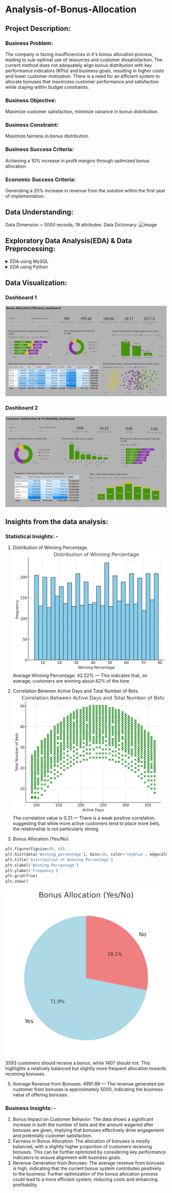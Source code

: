 # Analysis-of-Bonus-Allocation
## Project Description:
### Business Problem:
The company is facing insufficiencies in it's bonus allocation process, leading to sub-optimal use of resources and customer dissatisfaction. The current method does not adequately align bonus distribution with key performance indicators (KPIs) and business goals, resulting in higher costs and lower customer motivation. There is a need for an efficient system to allocate bonuses that maximizes customer performance and satisfaction while staying within budget constraints.
### Business Objective: 
Maximize customer satisfaction, minimize variance in bonus distribution.
### Business Constraint: 
Maximize fairness in bonus distribution.
### Business Success Criteria: 
Achieving a 10% increase in profit margins through optimized bonus allocation.
### Economic Success Criteria: 
Generating a 20% increase in revenue from the solution within the first year of implementation.

## Data Understanding:
Data Dimension = 5000 records, 19 attributes.
Data Dictionary:
![image](https://github.com/user-attachments/assets/f7adeae9-59b8-4344-bde2-c0d9db98b382)

## Exploratory Data Analysis(EDA) & Data Preprocessing:

<details>
  <summary>EDA using MySQL</summary>
	
  ```SQL
create database if not exists bonus_optimization_db;
use bonus_optimization_db;
drop table bonus_alloc;
create table if not exists bonus_alloc (
cust_id INT not null,
f_n VARCHAR(20) NOT NULL,
l_n VARCHAR(20) NOT NULL,
country TEXT NOT NULL,
age INT NOT NULL,
gender VARCHAR(10) NOT NULL,
income_level BIGINT NOT NULL,
win_pert INT NOT NULL,
days_since_last_bet INT NOT NULL,
active_days INT NOT NULL,
total_no_of_bets INT NOT NULL,
total_amt_wagered BIGINT NOT NULL,
avg_bet_amt INT NOT NULL,
no_of_bonus_rcvd INT NOT NULL,
amt_of_bonus_rcvd INT NOT NULL,
rev_from_bonus INT NOT NULL,
incr_bets_after_bonus INT NOT NULL,
incr_wager_after_bonus BIGINT NOT NULL,
should_rcv_bonus INT NOT NULL
);

select * from bonus_alloc;

											# EDA #
# Customer Age statistics:
SELECT 
    AVG(age) AS avg_age,
    MIN(age) AS min_age,
    MAX(age) AS max_age,
    STDDEV(age) AS stddev_age
FROM 
    bonus_alloc;
    
# Income level statistics:    
SELECT 
    AVG(income_level) AS avg_income,
    MIN(income_level) AS min_income,
    MAX(income_level) AS max_income,
    STDDEV(income_level) AS stddev_income
FROM 
    bonus_alloc;
    
# Betting behavior statistics:
SELECT 
    AVG(win_pert) AS avg_winning_percentage,
    MIN(win_pert) AS min_winning_percentage,
    MAX(win_pert) AS max_winning_percentage,
    STDDEV(win_pert) AS stddev_winning_percentage
FROM 
    bonus_alloc;
    
# Total number of bets:
SELECT 
    AVG(total_no_of_bets) AS avg_total_bets,
    MIN(total_no_of_bets) AS min_total_bets,
    MAX(total_no_of_bets) AS max_total_bets,
    STDDEV(total_no_of_bets) AS stddev_total_bets
FROM 
    bonus_alloc;
                                       
# Total Amount wagered:
SELECT 
    AVG(total_amt_wagered) AS avg_total_wagered,
    MIN(total_amt_wagered) AS min_total_wagered,
    MAX(total_amt_wagered) AS max_total_wagered,
    STDDEV(total_amt_wagered) AS stddev_total_wagered
FROM 
    bonus_alloc;
    
# Average bet amount:
SELECT 
    AVG(avg_bet_amt) AS avg_bet_amount,
    MIN(avg_bet_amt) AS min_bet_amount,
    MAX(avg_bet_amt) AS max_bet_amount,
    STDDEV(avg_bet_amt) AS stddev_bet_amount
FROM 
    bonus_alloc;
    
# No of bonuses received:
SELECT 
    AVG(no_of_bonus_rcvd) AS avg_bonuses_received,
    MIN(no_of_bonus_rcvd) AS min_bonuses_received,
    MAX(no_of_bonus_rcvd) AS max_bonuses_received,
    STDDEV(no_of_bonus_rcvd) AS stddev_bonuses_received
FROM 
    bonus_alloc;
    
# Amount of bonuses received:
SELECT 
    AVG(amt_of_bonus_rcvd) AS avg_bonus_amount,
    MIN(amt_of_bonus_rcvd) AS min_bonus_amount,
    MAX(amt_of_bonus_rcvd) AS max_bonus_amount,
    STDDEV(amt_of_bonus_rcvd) AS stddev_bonus_amount
FROM 
    bonus_alloc;

# Revenue from bonuses:
SELECT 
    AVG(rev_from_bonus) AS avg_revenue_from_bonuses,
    MIN(rev_from_bonus) AS min_revenue_from_bonuses,
    MAX(rev_from_bonus) AS max_revenue_from_bonuses,
    STDDEV(rev_from_bonus) AS stddev_revenue_from_bonuses
FROM 
    bonus_alloc;

# Increase in bets after bonus:
SELECT 
    AVG(incr_bets_after_bonus) AS avg_increase_in_bets,
    MIN(incr_bets_after_bonus) AS min_increase_in_bets,
    MAX(incr_bets_after_bonus) AS max_increase_in_bets,
    STDDEV(incr_bets_after_bonus) AS stddev_increase_in_bets
FROM 
    bonus_alloc;

# Increase in wagering after bonus:
SELECT 
    AVG(incr_wager_after_bonus) AS avg_increase_in_wagering,
    MIN(incr_wager_after_bonus) AS min_increase_in_wagering,
    MAX(incr_wager_after_bonus) AS max_increase_in_wagering,
    STDDEV(incr_wager_after_bonus) AS stddev_increase_in_wagering
FROM 
    bonus_alloc;
    
# Unique values in categorical columns
SELECT gender, COUNT(*) AS count
FROM bonus_alloc
GROUP BY gender
ORDER BY count DESC;

SELECT country, COUNT(*) AS count
FROM bonus_alloc
GROUP BY country
ORDER BY count DESC;

# Distribution of numerical columns
SELECT
    FLOOR(age / 10) * 10 AS age_range_start,
    FLOOR(age / 10) * 10 + 9 AS age_range_end,
    COUNT(*) AS frequency
FROM bonus_alloc
GROUP BY age_range_start, age_range_end
ORDER BY age_range_start;

			## Data Preprocessing ##
# combining first name and last name into customer name
set sql_safe_updates = 0;
ALTER TABLE bonus_alloc
ADD COLUMN cust_name VARCHAR(255);
UPDATE bonus_alloc
SET cust_name = CONCAT(f_n, ' ', l_n);

ALTER TABLE bonus_alloc
DROP COLUMN f_n,
DROP COLUMN l_n;

# Outlier analysis:
-- Step 1: Calculate Q1 and Q3 using subqueries

-- This subquery calculates Q1 and Q3 for win_pert
WITH quartiles AS (
    SELECT 
        MIN(CASE WHEN cumulative_percentile >= 25 THEN win_pert END) AS Q1,
        MIN(CASE WHEN cumulative_percentile >= 75 THEN win_pert END) AS Q3
    FROM (
        SELECT 
            win_pert,
            100 * (ROW_NUMBER() OVER (ORDER BY win_pert) - 0.5) / COUNT(*) OVER () AS cumulative_percentile
        FROM bonus_alloc
    ) AS percentiles
)

-- Step 2: Update outliers in win_pert
UPDATE bonus_alloc
SET win_pert = CASE
    -- Replace values less than Q1 range with the minimum value within Q1 range
    WHEN win_pert < (
        SELECT Q1 - 1.5 * (Q3 - Q1)
        FROM quartiles
    ) THEN (
        SELECT MIN(win_pert)
        FROM bonus_alloc
        WHERE win_pert >= (SELECT Q1 FROM quartiles) AND win_pert <= (SELECT Q3 FROM quartiles)
    )
    -- Replace values greater than Q3 range with the maximum value within Q3 range
    WHEN win_pert > (
        SELECT Q3 + 1.5 * (Q3 - Q1)
        FROM quartiles
    ) THEN (
        SELECT MAX(win_pert)
        FROM bonus_alloc
        WHERE win_pert >= (SELECT Q1 FROM quartiles) AND win_pert <= (SELECT Q3 FROM quartiles)
    )
    ELSE win_pert
END;


# importing the clean dataset:
create table if not exists clean_data (
cust_id INT not null,
cust_name VARCHAR(30) NOT NULL,
country TEXT NOT NULL,
age INT NOT NULL,
gender VARCHAR(10) NOT NULL,
income_level BIGINT NOT NULL,
win_pert INT NOT NULL,
days_since_last_bet INT NOT NULL,
active_days INT NOT NULL,
total_no_of_bets INT NOT NULL,
total_amt_wagered BIGINT NOT NULL,
avg_bet_amt INT NOT NULL,
no_of_bonus_rcvd INT NOT NULL,
amt_of_bonus_rcvd INT NOT NULL,
rev_from_bonus INT NOT NULL,
incr_bets_after_bonus INT NOT NULL,
incr_wager_after_bonus BIGINT NOT NULL,
should_rcv_bonus INT NOT NULL
);

# querying insights from the dataset:
select * from clean_data;

#--customer statistics --
select count(distinct(cust_name)) from clean_data;   # 622 unique customers
select count(distinct(country)) from clean_data;     # 223 countries

select count(distinct(income_level)) from clean_data;
select max(income_level) from clean_data;            #149892
select min(income_level) from clean_data;			# 20021
# grouping customers based upon their age and income_level
ALTER TABLE clean_data
ADD COLUMN age_group VARCHAR(20),
ADD COLUMN income_group VARCHAR(20);
set sql_safe_updates = 0;
# --age grouping--
UPDATE clean_data
SET age_group = CASE
    WHEN age BETWEEN 18 AND 25 THEN '18-25'
    WHEN age BETWEEN 26 AND 35 THEN '26-35'
    WHEN age BETWEEN 36 AND 45 THEN '36-45'
    WHEN age BETWEEN 46 AND 55 THEN '46-55'
    WHEN age BETWEEN 56 AND 65 THEN '56-65'
    WHEN age BETWEEN 66 AND 75 THEN '66-75'
    WHEN age > 75 THEN '75+'
    ELSE 'Unknown'
END;
# --income_level grouping --
UPDATE clean_data
SET income_group = CASE
    WHEN income_level BETWEEN 0 AND 30000 THEN '0-30K'
    WHEN income_level BETWEEN 30001 AND 60000 THEN '30K-60K'
    WHEN income_level BETWEEN 60001 AND 90000 THEN '60K-90K'
    WHEN income_level BETWEEN 90001 AND 120000 THEN '90K-120K'
    WHEN income_level BETWEEN 120001 AND 150000 THEN '120K-150K'
    WHEN income_level > 150000 THEN '150K+'
    ELSE 'Unknown'
END;
select * from clean_data;
#-- age group recieving the highest bonus
SELECT age_group, SUM(amt_of_bonus_rcvd) AS total_bonus
FROM clean_data
GROUP BY age_group
ORDER BY total_bonus DESC LIMIT 1;
#-- customer activity in 46-55 age group
select max(income_group) from clean_data
WHERE age_group = '46-55';        #90 -120K

# highest revenue generator age-group:
select age_group, sum(rev_from_bonus) as total_revenue
from clean_data
group by age_group order by total_revenue DESC LIMIT 1;


select avg(total_amt_wagered) from clean_data WHERE age_group = '46-55' AND income_group = '90K-120K';
select max(total_amt_wagered) from clean_data WHERE age_group = '46-55' AND income_group = '90K-120K';

select count(distinct(cust_id)) from clean_data WHERE age_group = '46-55';
select count(distinct(country)) from clean_data WHERE age_group = '46-55';

SELECT AVG(win_pert) AS avg_winning_percentage FROM clean_data
WHERE age_group = '46-55';          #43%
SELECT avg(avg_bet_amt) FROM clean_data WHERE age_group = '46-55';    # 990
select count(distinct(total_no_of_bets)) from clean_data WHERE age_group = '46-55';
```
</details>

<details>
 <summary>EDA using Python</summary>
	
 ```python
import numpy as np
import matplotlib.pyplot as plt
import pandas as pd
import seaborn as sns

raw_data = pd.read_csv(r"C:\Users\mital\Documents\Project-4 (Analysis of Bonus Allocation)\Bonus Allocation Data - Master Data.csv.csv")
raw_data.describe
raw_data.info
# missing values #
raw_data.isna().sum()


from scipy import stats

# Age statistics
age_stats = {
    'Average Age': raw_data['age'].mean(),
    'Median Age': raw_data['age'].median(),
    'Mode Age': raw_data['age'].mode()[0],
    'Minimum Age': raw_data['age'].min(),
    'Maximum Age': raw_data['age'].max(),
    'Range of Age': raw_data['age'].max() - raw_data['age'].min(),
    'Age Variance': raw_data['age'].var(),
    'Age Standard Deviation': raw_data['age'].std(),
    'Age Skewness': raw_data['age'].skew(),
    'Age Kurtosis': raw_data['age'].kurt()
}
age_stats


# Income Level statistics
income_stats = {
    'Average Income': raw_data['income_level'].mean(),
    'Median Income': raw_data['income_level'].median(),
    'Mode Income': raw_data['income_level'].mode()[0],
    'Minimum Income': raw_data['income_level'].min(),
    'Maximum Income': raw_data['income_level'].max(),
    'Range of Income': raw_data['income_level'].max() - raw_data['income_level'].min(),
    'Income Variance': raw_data['income_level'].var(),
    'Income Standard Deviation': raw_data['income_level'].std(),
    'Income Skewness': raw_data['income_level'].skew(),
    'Income Kurtosis': raw_data['income_level'].kurt()
}
income_stats



# Winning Percentage statistics
winning_percentage_stats = {
    'Average Winning Percentage': raw_data['Winning_percentage'].mean(),
    'Median Winning Percentage': raw_data['Winning_percentage'].median(),
    'Mode Winning Percentage': raw_data['Winning_percentage'].mode()[0],
    'Minimum Winning Percentage': raw_data['Winning_percentage'].min(),
    'Maximum Winning Percentage': raw_data['Winning_percentage'].max(),
    'Range of Winning Percentage': raw_data['Winning_percentage'].max() - raw_data['Winning_percentage'].min(),
    'Winning Percentage Variance': raw_data['Winning_percentage'].var(),
    'Winning Percentage Standard Deviation': raw_data['Winning_percentage'].std(),
    'Winning Percentage Skewness': raw_data['Winning_percentage'].skew(),
    'Winning Percentage Kurtosis': raw_data['Winning_percentage'].kurt()
}
winning_percentage_stats



# Total Number of Bets statistics
total_bets_stats = {
    'Average Total Number of Bets': raw_data['Total_Number_of_Bets'].mean(),
    'Median Total Number of Bets': raw_data['Total_Number_of_Bets'].median(),
    'Mode Total Number of Bets': raw_data['Total_Number_of_Bets'].mode()[0],
    'Minimum Total Number of Bets': raw_data['Total_Number_of_Bets'].min(),
    'Maximum Total Number of Bets': raw_data['Total_Number_of_Bets'].max(),
    'Range of Total Number of Bets': raw_data['Total_Number_of_Bets'].max() - raw_data['Total_Number_of_Bets'].min(),
    'Total Number of Bets Variance': raw_data['Total_Number_of_Bets'].var(),
    'Total Number of Bets Standard Deviation': raw_data['Total_Number_of_Bets'].std(),
    'Total Number of Bets Skewness': raw_data['Total_Number_of_Bets'].skew(),
    'Total Number of Bets Kurtosis': raw_data['Total_Number_of_Bets'].kurt()
}
total_bets_stats


# Amount of Bonuses Received statistics
bonus_amount_stats = {
    'Average Amount of Bonuses Received': raw_data['Amount_of_Bonuses_Received'].mean(),
    'Median Amount of Bonuses Received': raw_data['Amount_of_Bonuses_Received'].median(),
    'Mode Amount of Bonuses Received': raw_data['Amount_of_Bonuses_Received'].mode()[0],
    'Minimum Amount of Bonuses Received': raw_data['Amount_of_Bonuses_Received'].min(),
    'Maximum Amount of Bonuses Received': raw_data['Amount_of_Bonuses_Received'].max(),
    'Range of Amount of Bonuses Received': raw_data['Amount_of_Bonuses_Received'].max() - raw_data['Amount_of_Bonuses_Received'].min(),
    'Amount of Bonuses Received Variance': raw_data['Amount_of_Bonuses_Received'].var(),
    'Amount of Bonuses Received Standard Deviation': raw_data['Amount_of_Bonuses_Received'].std(),
    'Amount of Bonuses Received Skewness': raw_data['Amount_of_Bonuses_Received'].skew(),
    'Amount of Bonuses Received Kurtosis': raw_data['Amount_of_Bonuses_Received'].kurt()
}
bonus_amount_stats





import matplotlib.pyplot as plt
import seaborn as sns

# Univariate Analysis - Distribution of Age
plt.figure(figsize=(10, 6))
sns.histplot(raw_data['age'], kde=True, bins=30)
plt.title('Distribution of Customer Age')
plt.xlabel('Age')
plt.ylabel('Frequency')
plt.show()


# Bivariate Analysis - Age vs. Winning Percentage
plt.figure(figsize=(10, 6))
sns.scatterplot(x='age', y='Winning_percentage', data=raw_data)
plt.title('Age vs. Winning Percentage')
plt.xlabel('Age')
plt.ylabel('Winning Percentage')
plt.show()


# Multivariate Analysis - Pair Plot
plt.figure(figsize=(15, 10))
sns.pairplot(raw_data[['age', 'Winning_percentage', 'Total_Number_of_Bets', 'Total_Amount_Wagered']])
plt.suptitle('Pair Plot of Selected Features', y=1.02)
plt.show()


                 ### PREPROCESSING OF DATA ###
                                                
sns.boxplot(raw_data.age)                                                               
sns.boxplot(raw_data.income_level)                        
sns.boxplot(raw_data.Winning_percentage)            
sns.boxplot(raw_data.Days_Since_Last_Bet)
sns.boxplot(raw_data.Active_Days)                         
sns.boxplot(raw_data.Total_Number_of_Bets)    #            
sns.boxplot(raw_data.Total_Amount_Wagered)    #            
sns.boxplot(raw_data.Average_Bet_Amount)      #              
sns.boxplot(raw_data.Number_of_Bonuses_Received)       
sns.boxplot(raw_data.Amount_of_Bonuses_Received)         
sns.boxplot(raw_data.Revenue_from_Bonuses)              
sns.boxplot(raw_data.Increase_in_Bets_After_Bonus)         
sns.boxplot(raw_data.Increase_in_wagering_after_Bonus)    
                                 


# Function to identify outliers using the IQR method
def count_outliers(column):
    Q1 = column.quantile(0.25)
    Q3 = column.quantile(0.75)
    IQR = Q3 - Q1
    lower_bound = Q1 - 1.5 * IQR
    upper_bound = Q3 + 1.5 * IQR
    outliers = ((column < lower_bound) | (column > upper_bound)).sum()
    return outliers

# Apply the outlier counting function to each numerical column
numerical_columns = raw_data.select_dtypes(include=[np.number]).columns
outliers_count = raw_data[numerical_columns].apply(count_outliers)

# Print the number of outliers in each numerical attribute
print("Number of outliers in each numerical attribute:")
print(outliers_count)



IQR = raw_data['Total_Number_of_Bets'].quantile(0.75) - raw_data['Total_Number_of_Bets'].quantile(0.25)
lower_limit = raw_data['Total_Number_of_Bets'].quantile(0.25) - 1.5*IQR
upper_limit = raw_data['Total_Number_of_Bets'].quantile(0.75) + 1.5*IQR
# Replacing the outlier values with the upper and lower limits #
raw_data['Total_Number_of_Bets'] = pd.DataFrame(np.where(raw_data['Total_Number_of_Bets'] > upper_limit, upper_limit, np.where(raw_data['Total_Number_of_Bets'] < lower_limit, lower_limit, raw_data['Total_Number_of_Bets'])))
sns.boxplot(raw_data.Total_Number_of_Bets)


IQR = raw_data['Total_Amount_Wagered'].quantile(0.75) - raw_data['Total_Amount_Wagered'].quantile(0.25)
lower_limit = raw_data['Total_Amount_Wagered'].quantile(0.25) - 1.5*IQR
upper_limit = raw_data['Total_Amount_Wagered'].quantile(0.75) + 1.5*IQR
# Replacing the outlier values with the upper and lower limits #
raw_data['Total_Amount_Wagered'] = pd.DataFrame(np.where(raw_data['Total_Amount_Wagered'] > upper_limit, upper_limit, np.where(raw_data['Total_Amount_Wagered'] < lower_limit, lower_limit, raw_data['Total_Amount_Wagered'])))
sns.boxplot(raw_data.Total_Amount_Wagered)


IQR = raw_data['Average_Bet_Amount'].quantile(0.75) - raw_data['Average_Bet_Amount'].quantile(0.25)
lower_limit = raw_data['Average_Bet_Amount'].quantile(0.25) - 1.5*IQR
upper_limit = raw_data['Average_Bet_Amount'].quantile(0.75) + 1.5*IQR
# Replacing the outlier values with the upper and lower limits #
raw_data['Average_Bet_Amount'] = pd.DataFrame(np.where(raw_data['Average_Bet_Amount'] > upper_limit, upper_limit, np.where(raw_data['Average_Bet_Amount'] < lower_limit, lower_limit, raw_data['Average_Bet_Amount'])))
sns.boxplot(raw_data.Average_Bet_Amount)


# Combine 'first name' and 'last name' into a new column 'cust_name'
raw_data['cust_name'] = raw_data['first_name'] + ' ' + raw_data['last_name']

# Remove the original 'first name' and 'last name' columns
raw_data = raw_data.drop(columns=['first_name', 'last_name'])

# Reorder columns to have 'cust_name' at the first position
columns_order = ['cust_name'] + [col for col in raw_data.columns if col != 'cust_name']
raw_data = raw_data[columns_order]

# Set 'cust_name' as the index of the DataFrame
raw_data.set_index('cust_name', inplace=True)

import mysql.connector
# Database connection details
host = 'localhost'
user = 'root'
password = 'password'
database = 'bonus_optimization_db'

# Establishing the connection
conn = mysql.connector.connect(
    host=host,
    user=user,
    password=password,
    database=database
)
# Creating a cursor object
cursor = conn.cursor()
# pushing the cleaned data to MySQL db
from sqlalchemy import create_engine
engine = create_engine('mysql+pymysql://root:password@Localhost/bonus_optimization_db')
raw_data.to_sql('bonus_info', con=engine, if_exists='replace', index=True)


from sklearn.preprocessing import StandardScaler, OneHotEncoder
from sklearn.compose import ColumnTransformer
from sklearn.impute import SimpleImputer
from sklearn.pipeline import Pipeline


# Encoding of categorical variables
categorical_encoder = OneHotEncoder(handle_unknown='ignore', sparse=False)

# Standardization of numerical features
scaler = StandardScaler()
numerical_cols = ['age','income_level','Winning_percentage',
                  'Days_Since_Last_Bet','Active_Days',
                  'Total_Number_of_Bets','Total_Amount_Wagered',
                  'Average_Bet_Amount','Number_of_Bonuses_Received',
                  'Amount_of_Bonuses_Received','Revenue_from_Bonuses',
                  'Increase_in_Bets_After_Bonus',
                  'Increase_in_wagering_after_Bonus']
                  
categorical_cols = raw_data.select_dtypes(include=['object']).columns
                  
                  

preprocessor = ColumnTransformer(
    transformers=[
        ('num', scaler, numerical_cols),            # Only scaling for numerical columns
        ('cat', categorical_encoder, categorical_cols)  # Only encoding for categorical columns
    ])


# Applying the preprocessing pipeline to the raw data
preprocessed_data = preprocessor.fit_transform(raw_data)

# Converting the preprocessed data back into a DataFrame
preprocessed_data = pd.DataFrame(preprocessed_data, columns=(
    numerical_cols + 
    list(preprocessor.named_transformers_['cat'].get_feature_names_out(categorical_cols))
))

preprocessed_data.shape


#converting dataframe to csv file
raw_data.to_csv('clean_data.csv', index=False)

```
</details>

## Data Visualization:
### Dashboard 1
![alt text](https://github.com/Subham1702/Analysis-of-Bonus-Allocation/blob/main/Screenshot%20(376).png)

### Dashboard 2
![alt text](https://github.com/Subham1702/Analysis-of-Bonus-Allocation/blob/main/Screenshot%20(377).png)

## Insights from the data analysis:
### Statistical Insights: -
1) Distribution of Winning Percentage.
![alt text](https://github.com/Subham1702/Analysis-of-Bonus-Allocation/blob/main/output%20(1).png)
Average Winning Percentage: 42.22% — This indicates that, on average, customers are winning about 42% of the time.

2) Correlation Between Active Days and Total Number of Bets.
![alt text](https://github.com/Subham1702/Analysis-of-Bonus-Allocation/blob/main/output%20(2).png)
The correlation value is 0.21 — There is a weak positive correlation, suggesting that while more active customers tend to place more bets, the relationship is not particularly strong.

3) Bonus Allocation (Yes/No).
 ``` Python
plt.figure(figsize=(8, 6))
plt.hist(data['Winning_percentage'], bins=30, color='skyblue', edgecolor='black')
plt.title('Distribution of Winning Percentage')
plt.xlabel('Winning Percentage')
plt.ylabel('Frequency')
plt.grid(True)
plt.show()
```
![alt text](https://github.com/Subham1702/Analysis-of-Bonus-Allocation/blob/main/output%20(3).png)
3593 customers should receive a bonus, while 1407 should not. This highlights a relatively balanced but slightly more frequent allocation towards receiving bonuses.

5) Average Revenue from Bonuses: 4991.88 — The revenue generated per customer from bonuses is approximately 5000, indicating the business value of offering bonuses.   


### Business Insights: -
1) Bonus Impact on Customer Behavior: The data shows a significant increase in both the number of bets and the amount wagered after bonuses are given, implying that bonuses effectively drive engagement and potentially customer satisfaction.
2) Fairness in Bonus Allocation: The allocation of bonuses is mostly balanced, with a slightly higher proportion of customers receiving bonuses. This can be further optimized by considering key performance indicators to ensure alignment with business goals.
3) Revenue Generation from Bonuses: The average revenue from bonuses is high, indicating that the current bonus system contributes positively to the business. Further optimization of the bonus allocation process could lead to a more efficient system, reducing costs and enhancing profitability.
